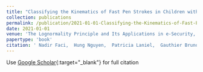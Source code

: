 ```yaml
---
title: "Classifying the Kinematics of Fast Pen Strokes in Children with ADHD using Different Machine Learning Models"
collection: publications
permalink: /publication/2021-01-01-Classifying-the-Kinematics-of-Fast-Pen-Strokes-in-Children-with-ADHD-using-Different-Machine-Learning-Models
date: 2021-01-01
venue: 'The Lognormality Principle and Its Applications in e-Security, e-Learning and e-Health'
papertype: 'book'
citation: ' Nadir Faci,  Hung Nguyen,  Patricia Laniel,  Gauthier Bruno,  Miriam Beauchamp,  Masaki Nakagawa,  R{\&apos;{e}}jean Plamondon, &quot;Classifying the Kinematics of Fast Pen Strokes in Children with ADHD using Different Machine Learning Models.&quot; The Lognormality Principle and Its Applications in e-Security, e-Learning and e-Health, 2021.'
---
```

Use [Google Scholar](https://scholar.google.com/scholar?q=Classifying+the+Kinematics+of+Fast+Pen+Strokes+in+Children+with+ADHD+using+Different+Machine+Learning+Models){:target="_blank"} for full citation